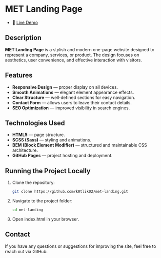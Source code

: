 # MET Landing Page

- 🚀 [Live Demo](https://k0tlik02.github.io/met-landing/)

## Description
**MET Landing Page** is a stylish and modern one-page website designed to represent a company, services, or product. The design focuses on aesthetics, user convenience, and effective interaction with visitors.

## Features
- **Responsive Design** — proper display on all devices.
- **Smooth Animations** — elegant element appearance effects.
- **Clear Structure** — well-defined sections for easy navigation.
- **Contact Form** — allows users to leave their contact details.
- **SEO Optimization** — improved visibility in search engines.

## Technologies Used
- **HTML5** — page structure.
- **SCSS (Sass)** — styling and animations.
- **BEM (Block Element Modifier)** — structured and maintainable CSS architecture.
- **GitHub Pages** — project hosting and deployment.

## Running the Project Locally
1. Clone the repository:
   ```sh
   git clone https://github.com/k0tlik02/met-landing.git
2. Navigate to the project folder:
   ```sh
   cd met-landing
3. Open index.html in your browser.
## Contact
If you have any questions or suggestions for improving the site, feel free to reach out via GitHub.
